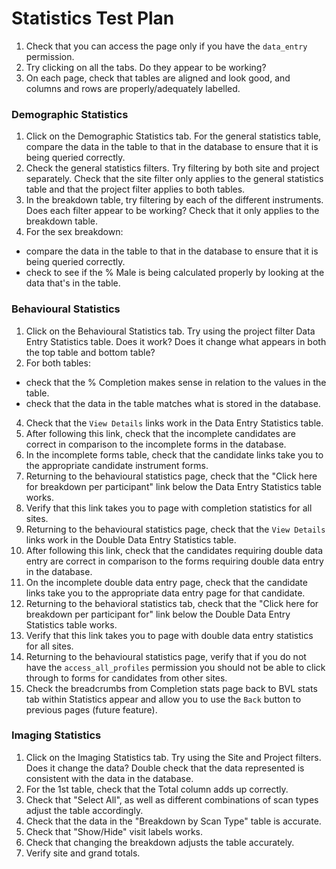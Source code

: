 # Statistics Test Plan

1. Check that you can access the page only if you have the `data_entry` permission.
2. Try clicking on all the tabs. Do they appear to be working?
3. On each page, check that tables are aligned and look good, and columns and rows are properly/adequately labelled.

### Demographic Statistics
1. Click on the Demographic Statistics tab. For the general statistics table, compare the data in the table to that in the database to ensure that it is being queried correctly.
2. Check the general statistics filters. Try filtering by both site and project separately. Check that the site filter only applies to the general statistics table and that the project filter applies to both tables.
3. In the breakdown table, try filtering by each of the different instruments. Does each filter appear to be working? Check that it only applies to the breakdown table.
4. For the sex breakdown:
- compare the data in the table to that in the database to ensure that it is being queried correctly.
- check to see if the % Male is being calculated properly by looking at the data that's in the table.

### Behavioural Statistics
1. Click on the Behavioural Statistics tab. Try using the project filter Data Entry Statistics table. Does it work? Does it change what appears in both the top table and bottom table?
2. For both tables:
- check that the % Completion makes sense in relation to the values in the table.
- check that the data in the table matches what is stored in the database.
4. Check that the `View Details` links work in the Data Entry Statistics table.
5. After following this link, check that the incomplete candidates are correct in comparison to the incomplete forms in the database.
6. In the incomplete forms table, check that the candidate links take you to the appropriate candidate instrument forms.
7. Returning to the behavioural statistics page, check that the "Click here for breakdown per participant" link below the Data Entry Statistics table works.
8. Verify that this link takes you to page with completion statistics for all sites.
9. Returning to the behavioural statistics page, check that the `View Details` links work in the Double Data Entry Statistics table.
10. After following this link, check that the candidates requiring double data entry are correct in comparison to the forms requiring double data entry in the database.
11. On the incomplete double data entry page, check that the candidate links take you to the appropriate data entry page for that candidate.
12. Returning to the behavioral statistics tab, check that the "Click here for breakdown per participant for" link below the Double Data Entry Statistics table works.
13. Verify that this link takes you to page with double data entry statistics for all sites.
14. Returning to the behavioural statistics page, verify that if you do not have the `access_all_profiles` permission you should not be able to click through to forms for candidates from other sites.
15. Check the breadcrumbs from Completion stats page back to BVL stats tab within Statistics appear and allow you to use the `Back` button to previous pages (future feature).

### Imaging Statistics
1. Click on the Imaging Statistics tab. Try using the Site and Project filters. Does it change the data? Double check that the data represented is consistent with the data in the database.
2. For the 1st table, check that the Total column adds up correctly.
3. Check that "Select All", as well as different combinations of scan types adjust the table accordingly.
4. Check that the data in the "Breakdown by Scan Type" table is accurate.
5. Check that "Show/Hide" visit labels works.
6. Check that changing the breakdown adjusts the table accurately.
7. Verify site and grand totals.
